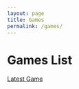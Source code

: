 ```yaml
---
layout: page
title: Games
permalink: /games/
---
```

<head>
<link rel="stylesheet" type="text/css" href="games.css">
</head>
<h1> Games List </h1>

<a href="latest"> Latest Game</a> 

